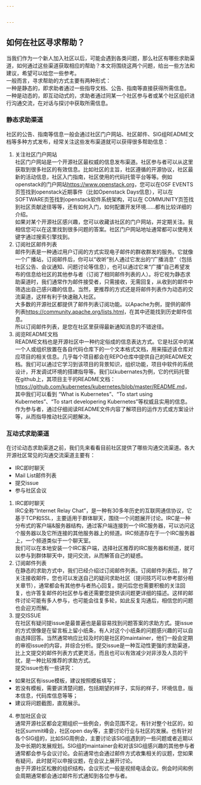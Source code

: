 ```yaml
---


---
```


<h2 id="如何在社区寻求帮助？">如何在社区寻求帮助？</h2>
<p>当我们作为一个新人加入社区以后，可能会遇到各类问题，那么社区有哪些求助渠道，如何通过这些渠道获取相应的帮助？本文将围绕这两个问题，给出一些方法和建议，希望可以给您一些参考。<br>
一般而言，寻求帮助的方式主要有两种形式：<br>
一种是静态的，即求助者通过一些指导文档、公告、指南等直接获得所需信息。<br>
一种是动态的，即互动动式的，求助者通过同某一个社区参与者或某个社区组织进行沟通交流，在对话与探讨中获取所需信息。</p>
<h3 id="静态求助渠道">静态求助渠道</h3>
<p>社区的公告、指南等信息一般会通过社区门户网站、社区邮件、SIG组README文档等多种方式发布，经常关注这些发布渠道就可以获得很多帮助信息：</p>
<ol>
<li>关注社区门户网站<br>
社区门户网站是一个开源社区最权威的信息发布渠道。社区参与者可以从这里获取到很多社区的有效信息。比如社区的主旨，社区遵循的开源协议，社区最新的活动信息，社区入门指南，社区使用的代码托管平台等等。例如openstack的门户网站<a href="https://www.openstack.org">https://www.openstack.org</a>，您可以在OSF EVENTS页签找到openstack近期事件（比如Openstack Days信息），可以在SOFTWARE页签找到openstack软件系统架构，可以在 COMMUNITY页签找到社区贡献途径等等，还有如何入门，如何配置开发环境……都有比较详细的介绍。<br>
如果对某个开源社区感兴趣，您可以收藏该社区的门户网站，并定期关注。我相信您可以在这里找到很多问题的答案。社区门户网站地址通常都可以使用关键字通过搜索引擎找到。</li>
<li>订阅社区邮件列表<br>
邮件列表是一种通过用户订阅的方式实现电子邮件的群收群发的服务。它就像一个广播站，订阅邮件后，你可以“收听”别人通过它发出的“广播消息”（包括社区公告、会议通知、问题讨论等信息），也可以通过它来“广播”自己希望发布的信息给社区的其他参与者（订阅了相同邮件列表的人）。将它视为静态求助渠道时，我们通常作为邮件接受者，只需接收，无需回复，从收到的邮件中筛选出自己感兴趣的信息。当然，更推荐的方式还是将邮件列表作为动态的交流渠道，这样有利于快速融入社区。<br>
大多数的开源社区都提供了邮件列表订阅功能。以Apache为例，提供的邮件列表<a href="https://community.apache.org/lists.html">https://community.apache.org/lists.html</a>，在其中还能找到历史邮件信息。<br>
所以订阅邮件列表，是您在社区里获得最新通知消息的不错途径。</li>
<li>阅览README文档<br>
README文档也是开源社区中一种约定俗成的信息表达方式。它是社区中的某一个人或组织放置在各自代码仓库下的一个文本格式文档，用来描述该仓库对应项目的相关信息。几乎每个项目都会在REPO仓库中提供自己的README文档。我们可以通过它学习到该项目的背景知识，组织功能，项目中软件的系统设计，开发调试环境的搭建指导等。我们以kubernates为例，它的代码托管在github上，其项目主干的README文档：<a href="https://github.com/kubernetes/kubernetes/blob/master/README.md">https://github.com/kubernetes/kubernetes/blob/master/README.md</a>，其中我们可以看到 “What is Kubernetes”、“To start using Kubernetes”、“To start developering Kubernetes”等权威且实用的信息。<br>
作为参与者，通过仔细阅读README文件内容了解项目的运作方式或方案设计等，从而指导推动社区问题解决。</li>
</ol>
<h3 id="互动式求助渠道">互动式求助渠道</h3>
<p>在讨论动态求助渠道之前，我们先来看看目前社区提供了哪些沟通交流渠道。各大开源社区常见的沟通交流渠道主要有：</p>
<ul>
<li>IRC即时聊天</li>
<li>Mail List邮件列表</li>
<li>提交issue</li>
<li>参与社区会议</li>
</ul>
<ol>
<li>IRC即时聊天<br>
IRC全称“Internet Relay Chat”，是一种有30多年历史的互联网通信协议，它基于TCP和SSL，主要适用于群体聊天，围绕一个问题展开讨论。IRC是一种分布式的客户端&amp;服务器结构，通过客户端连接到一个IRC服务器，可以访问这个服务器以及它所连接的其他服务器上的频道。IRC频道存在于一个IRC服务器上，一个频道类似于一个聊天室。<br>
我们可以在本地安装一个IRC客户端，选择社区推荐的IRC服务器和频道，就可以参与到群体聊天中，提问交流，从而解答自己的疑惑。</li>
<li>订阅邮件列表<br>
在静态的求助方式中，我们已经介绍过订阅邮件列表。订阅邮件列表后，除了关注接收邮件，您也可以发送自己的疑问求助社区（提问技巧可以参考部分相关章节），通常都会有其他参与者热心回复。提问后您也需要积极的关注回复，也许答复邮件的社区参与者还需要您提供该问题更详细的描述。这样的邮件讨论可能有多人参与，也可能会往复多轮，如此反复沟通后，相信您的问题也会迎刃而解。</li>
<li>提交ISSUE<br>
在社区有疑问提issue是最普遍也是最容易找到问题答案的求助方式。提issue的方式很像是在留言板上留小纸条，有人对这个小纸条的问题感兴趣的可以自由选择回答。当然通常响应比较及时的是社区的maintainer，他们一般会定期的审视issue的内容，并综合分析。提交issue是一种互动性更强的求助渠道，比上文提交的邮件列表方式更灵活，而且也可以有效减少对非涉及人员的干扰，是一种比较推荐的求助方式。<br>
提交issue也有一些讲究：</li>
</ol>
<ul>
<li>如果社区有issue模板，建议按照模板填写；</li>
<li>若没有模板，需要讲清楚问题，包括期望的样子，实际的样子，环境信息，版本信息，代码库信息等等；</li>
<li>建议将问题截图，直观展示。</li>
</ul>
<ol start="4">
<li>参加社区会议<br>
通常开源社区都会定期组织一些例会，例会范围不定。有针对整个社区的，如社区summit峰会，社区open day等，主要讨论行业与社区的发展。也有针对各个SIG组的，比如SIG周例会，主要讨论该SIG组遇到的一些问题或者近期以及中长期的发展规划。SIG组的maintainer会和对该SIG组感兴趣的其他参与者通常都会参与会议讨论。会前通常也会通过邮件方式收集相关的议题，您如果有疑问，此时就可以申报议题，在会议上展开讨论。<br>
由于开源社区松散的组织结构，会议形式一般是视频电话会议。例会时间和例会周期通常都会通过邮件形式通知到各位参与者。</li>
</ol>

